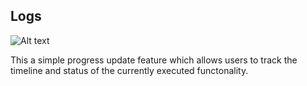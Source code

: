 
## Logs

![Alt text](/img/WhatsApp%20Image%202025-03-04%20at%2010.04.38%20AM%20(4).jpeg)

This a simple progress update feature which allows users to track the timeline
and status of the currently executed functonality.

